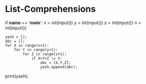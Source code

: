 # List-Comprehensions
if __name__ == '__main__':
    x = int(input())
    y = int(input())
    z = int(input())
    n = int(input())

    yash = [];
    abc = [];
    for X in range(x+1):
        for Y in range(y+1):
            for Z in range(z+1):
                if X+Y+Z != n:
                    abc = [X,Y,Z];
                    yash.append(abc);
print(yash);
